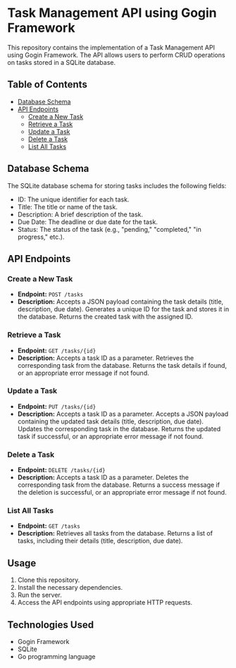 # Task Management API using Gogin Framework

This repository contains the implementation of a Task Management API using Gogin Framework. The API allows users to perform CRUD operations on tasks stored in a SQLite database.

## Table of Contents
- [Database Schema](#database-schema)
- [API Endpoints](#api-endpoints)
  - [Create a New Task](#create-a-new-task)
  - [Retrieve a Task](#retrieve-a-task)
  - [Update a Task](#update-a-task)
  - [Delete a Task](#delete-a-task)
  - [List All Tasks](#list-all-tasks)

## Database Schema
The SQLite database schema for storing tasks includes the following fields:
- ID: The unique identifier for each task.
- Title: The title or name of the task.
- Description: A brief description of the task.
- Due Date: The deadline or due date for the task.
- Status: The status of the task (e.g., "pending," "completed," "in progress," etc.).

## API Endpoints

### Create a New Task
- **Endpoint:** `POST /tasks`
- **Description:** Accepts a JSON payload containing the task details (title, description, due date). Generates a unique ID for the task and stores it in the database. Returns the created task with the assigned ID.

### Retrieve a Task
- **Endpoint:** `GET /tasks/{id}`
- **Description:** Accepts a task ID as a parameter. Retrieves the corresponding task from the database. Returns the task details if found, or an appropriate error message if not found.

### Update a Task
- **Endpoint:** `PUT /tasks/{id}`
- **Description:** Accepts a task ID as a parameter. Accepts a JSON payload containing the updated task details (title, description, due date). Updates the corresponding task in the database. Returns the updated task if successful, or an appropriate error message if not found.

### Delete a Task
- **Endpoint:** `DELETE /tasks/{id}`
- **Description:** Accepts a task ID as a parameter. Deletes the corresponding task from the database. Returns a success message if the deletion is successful, or an appropriate error message if not found.

### List All Tasks
- **Endpoint:** `GET /tasks`
- **Description:** Retrieves all tasks from the database. Returns a list of tasks, including their details (title, description, due date).

## Usage
1. Clone this repository.
2. Install the necessary dependencies.
3. Run the server.
4. Access the API endpoints using appropriate HTTP requests.

## Technologies Used
- Gogin Framework
- SQLite
- Go programming language
